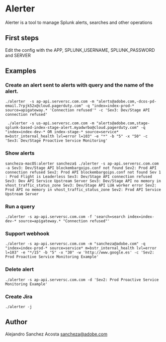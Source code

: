 # Alerter

Alerter is a tool to manage Splunk alerts, searches and other operations

## First steps

Edit the config with the APP, SPLUNK_USERNAME, SPLUNK_PASSWORD and SERVER

## Examples

### Create an alert sent to alerts with query and the name of the alert.

`./alerter  -s ap-api.serversc.com.com -m "alerts@adobe.com,-dcos-pd-email.7rpjk52x@cloud.pagerduty.com" -q "index=index-prod-*  source=apigateway.* 'Connection refused'" -c 'Sev3: Dev/Stage API connection refused'`

` ./alerter -s us-api.serversc.com.com -m "alerts@adobe.com,stage-splunk-based-index-stage-alert.myadwrbo@cloud.pagerduty.com" -q "index=index-dev-* OR index-stage-* source=service* m=bstr_internal_health lvl=error l=103" -e "*" -b "5" -x "50" -c 'Sev3: Dev/Stage Proactive Service Monitoring'`

### Show alerts

`sancheza-macOS:alerter sancheza$ ./alerter -s ap-api.serversc.com.com -a
Sev3: Dev/Stage API blockembargoips.conf not found
Sev2: Prod API connection refused
Sev2: Prod API blockembargoips.conf not found
Sev 1 : Prod Flight is Leaderless
Sev3: Dev/Stage API connection refused
Sev3: Dev API Service Upstream Server
Sev3: Dev/Stage API no memory in vhost_traffic_status_zone
Sev3: Dev/Stage API LUA worker error
Sev2: Prod API no memory in vhost_traffic_status_zone
Sev2: Prod API Service Upstream Server`

### Run a query

`./alerter -s ap-api.serversc.com.com -f 'search=search index=index-dev-* source=apigateway.* "Connection refused"'`

### Support webhook

`./alerter -s ap-api.serversc.com.com -m "sancheza@adobe.com" -q "index=index-prod-* source=service* m=bstr_internal_health lvl=error l=103" -e "*/15" -b "5" -x "30" -w 'http://www.google.es' -c 'Sev2: Prod Proactive Service Monitoring Example'`

### Delete alert

`./alerter -s ap-api.serversc.com.com -d 'Sev2: Prod Proactive Service Monitoring Example'`

### Create Jira

`./alerter -j`

## Author

Alejandro Sanchez Acosta <sancheza@adobe.com>

